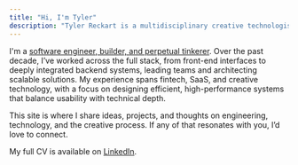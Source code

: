 ```yaml
---
title: "Hi, I'm Tyler"
description: "Tyler Reckart is a multidisciplinary creative technologist, artist, and writer primarily focused on solving software problems centered around human interaction. With a holistic approach to his work, he is deeply involved in every aspect of the software development process from user experience research through design and implementation."
---
```

I'm a [software engineer, builder, and perpetual tinkerer](https://tylers.world/). Over the past decade, I’ve worked across the full stack, from front-end interfaces to deeply integrated backend systems, leading teams and architecting scalable solutions. My experience spans fintech, SaaS, and creative technology, with a focus on designing efficient, high-performance systems that balance usability with technical depth.

This site is where I share ideas, projects, and thoughts on engineering, technology, and the creative process. If any of that resonates with you, I’d love to connect.

My full CV is available on [LinkedIn](https://linkedin.com/in/tylerreckart).
